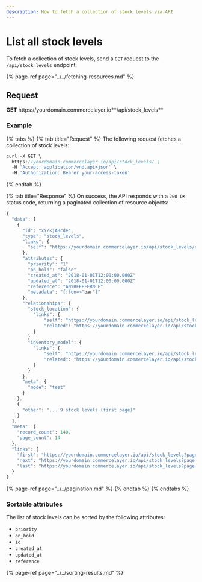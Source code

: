 ```yaml
---
description: How to fetch a collection of stock levels via API
---
```


# List all stock levels

To fetch a collection of stock levels, send a `GET` request to the `/api/stock_levels` endpoint.

{% page-ref page="../../fetching-resources.md" %}

## Request

**GET** https://<i></i>yourdomain.commercelayer.io**/api/stock_levels**

### **Example**

{% tabs %}
{% tab title="Request" %}
The following request fetches a collection of stock levels:

```javascript
curl -X GET \
  https://yourdomain.commercelayer.io/api/stock_levels/ \
  -H 'Accept: application/vnd.api+json' \
  -H 'Authorization: Bearer your-access-token'
```
{% endtab %}

{% tab title="Response" %}
On success, the API responds with a `200 OK` status code, returning a paginated collection of resource objects:

```javascript
{
  "data": [
    {
      "id": "xYZkjABcde",
      "type": "stock_levels",
      "links": {
        "self": "https://yourdomain.commercelayer.io/api/stock_levels/xYZkjABcde"
      },
      "attributes": {
        "priority": "1"
        "on_hold": "false"
        "created_at": "2018-01-01T12:00:00.000Z"
        "updated_at": "2018-01-01T12:00:00.000Z"
        "reference": "ANYREFEFERNCE"
        "metadata": "{:foo=>"bar"}"
      },
      "relationships": {
        "stock_location": {
          "links": {
              "self": "https://yourdomain.commercelayer.io/api/stock_levels/xYZkjABcde/relationships/stock_location",
              "related": "https://yourdomain.commercelayer.io/api/stock_levels/xYZkjABcde/stock_location"
          }
        }
        "inventory_model": {
          "links": {
              "self": "https://yourdomain.commercelayer.io/api/stock_levels/xYZkjABcde/relationships/inventory_model",
              "related": "https://yourdomain.commercelayer.io/api/stock_levels/xYZkjABcde/inventory_model"
          }
        }
      },
      "meta": {
        "mode": "test"
      }
    },
    {
      "other": "... 9 stock levels (first page)"
    }
  ],
  "meta": {
    "record_count": 140,
    "page_count": 14
  },
  "links": {
    "first": "https://yourdomain.commercelayer.io/api/stock_levels?page[number]=1&page[size]=10",
    "next": "https://yourdomain.commercelayer.io/api/stock_levels?page[number]=2&page[size]=10",
    "last": "https://yourdomain.commercelayer.io/api/stock_levels?page[number]=14&page[size]=10"
  }
}
```

{% page-ref page="../../pagination.md" %}
{% endtab %}
{% endtabs %}

### Sortable attributes

The list of stock levels can be sorted by the following attributes:

* `priority`
* `on_hold`
* `id`
* `created_at`
* `updated_at`
* `reference`

{% page-ref page="../../sorting-results.md" %}
